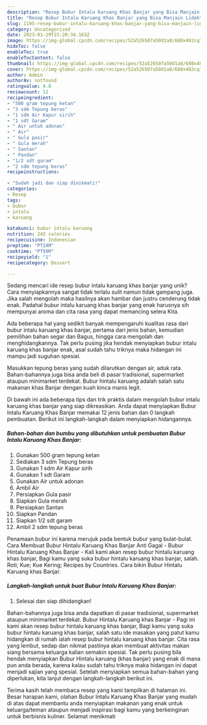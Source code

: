 ```yaml
---
description: "Resep Bubur Intalu Karuang Khas Banjar yang Bisa Manjain Lidah"
title: "Resep Bubur Intalu Karuang Khas Banjar yang Bisa Manjain Lidah"
slug: 1195-resep-bubur-intalu-karuang-khas-banjar-yang-bisa-manjain-lidah
category: Uncategorized
date: 2023-01-29T15:20:34.163Z
image: https://img-global.cpcdn.com/recipes/52a526507a50d1a8/680x482cq70/bubur-intalu-karuang-khas-banjar-foto-resep-utama.jpg
hideToc: false
enableToc: true
enableTocContent: false
thumbnail: https://img-global.cpcdn.com/recipes/52a526507a50d1a8/680x482cq70/bubur-intalu-karuang-khas-banjar-foto-resep-utama.jpg
cover: https://img-global.cpcdn.com/recipes/52a526507a50d1a8/680x482cq70/bubur-intalu-karuang-khas-banjar-foto-resep-utama.jpg
author: Admin
authorAv: notfound
ratingvalue: 4.8
reviewcount: 12
recipeingredient:
- "500 gram tepung ketan"
- "3 sdm Tepung beras"
- "1 sdm Air Kapur sirih"
- "1 sdt Garam"
- " Air untuk adonan"
- " Air"
- " Gula pasir"
- " Gula merah"
- " Santan"
- " Pandan"
- "1/2 sdt garam"
- "2 sdm tepung beras"
recipeinstructions:

- "Sudah jadi dan siap dinikmati!"
categories:
- Resep
tags:
- bubur
- intalu
- karuang

katakunci: bubur intalu karuang 
nutrition: 243 calories
recipecuisine: Indonesian
preptime: "PT24M"
cooktime: "PT50M"
recipeyield: "1"
recipecategory: Dessert

---
```





Sedang mencari ide resep bubur intalu karuang khas banjar yang unik? Cara menyiapkannya sangat tidak terlalu sulit namun tidak gampang juga. Jika salah mengolah maka hasilnya akan hambar dan justru cenderung tidak enak. Padahal bubur intalu karuang khas banjar yang enak harusnya sih mempunyai aroma dan cita rasa yang dapat memancing selera Kita.





Ada beberapa hal yang sedikit banyak mempengaruhi kualitas rasa dari bubur intalu karuang khas banjar, pertama dari jenis bahan, kemudian pemilihan bahan segar dan Bagus, hingga cara mengolah dan menghidangkannya. Tak perlu pusing jika hendak menyiapkan bubur intalu karuang khas banjar enak,      asal sudah tahu triknya maka hidangan ini mampu jadi suguhan spesial.














Masukkan tepung beras yang sudah dilarutkan dengan air, aduk rata. Bahan-bahannya juga bisa anda beli di pasar tradisional, supermarket ataupun minimarket terdekat. Bubur hintalu karuang adalah salah satu makanan khas Banjar dengan kuah kinca manis legit.






Di bawah ini ada beberapa tips dan trik praktis dalam mengolah bubur intalu karuang khas banjar yang siap dikreasikan. Anda dapat menyiapkan Bubur Intalu Karuang Khas Banjar memakai 12 jenis bahan dan 0 langkah pembuatan. Berikut ini langkah-langkah dalam menyiapkan hidangannya.

<!--inarticleads1-->

##### Bahan-bahan dan bumbu yang dibutuhkan untuk pembuatan Bubur Intalu Karuang Khas Banjar:

1. Gunakan 500 gram tepung ketan
1. Sediakan 3 sdm Tepung beras
1. Gunakan 1 sdm Air Kapur sirih
1. Gunakan 1 sdt Garam
1. Gunakan  Air untuk adonan
1. Ambil  Air
1. Persiapkan  Gula pasir
1. Siapkan  Gula merah
1. Persiapkan  Santan
1. Siapkan  Pandan
1. Siapkan 1/2 sdt garam
1. Ambil 2 sdm tepung beras


Penamaan bubur ini karena merujuk pada bentuk bubur yang bulat-bulat. Cara Membuat Bubur Hintalu Karuang Khas Banjar Anti Gagal - Bubur Hintalu Karuang Khas Banjar - Kali kami akan resep bubur hintalu karuang khas banjar, Bagi kamu yang suka bubur hintalu karuang khas banjar, salah. Roti; Kue; Kue Kering; Recipes by Countries. Cara bikin Bubur Hintalu Karuang khas Banjar. 

<!--inarticleads2-->

##### Langkah-langkah untuk buat Bubur Intalu Karuang Khas Banjar:


1. Selesai dan siap dihidangkan!

Bahan-bahannya juga bisa anda dapatkan di pasar tradisional, supermarket ataupun minimarket terdekat. Bubur Hintalu Karuang khas Banjar - Pagi ini kami akan resep bubur hintalu karuang khas banjar, Bagi kamu yang suka bubur hintalu karuang khas banjar, salah satu ide masakan yang patut kamu hidangkan di rumah ialah resep bubur hintalu karuang khas banjar. Cita rasa yang lembut, sedap dan nikmat pastinya akan membuat aktivitas makan siang bersama keluarga kalian semakin spesial. Tak perlu pusing bila hendak menyiapkan Bubur Hintalu karuang (khas banjar) yang enak di mana pun anda berada, karena kalau sudah tahu triknya maka hidangan ini dapat menjadi sajian yang spesial. Setelah menyiapkan semua bahan-bahan yang diperlukan, kita lanjut dengan langkah-langkah berikut ini. 

Terima kasih telah membaca resep yang kami tampilkan di halaman ini. Besar harapan kami, olahan Bubur Intalu Karuang Khas Banjar yang mudah di atas dapat membantu anda menyiapkan makanan yang enak untuk keluarga/teman ataupun menjadi inspirasi bagi kamu yang berkeinginan untuk berbisnis kuliner. Selamat menikmati
